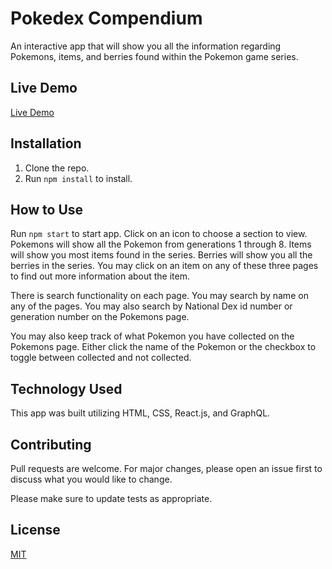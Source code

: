 # Pokedex Compendium

An interactive app that will show you all the information regarding Pokemons, items, and berries found within the Pokemon game series.

## Live Demo

[Live Demo](https://pokedexcompendium.netlify.app/)

## Installation

1. Clone the repo.
2. Run `npm install` to install.

## How to Use

Run `npm start` to start app. Click on an icon to choose a section to view. Pokemons will show all the Pokemon from generations 1 through 8. Items will show you most items found in the series. Berries will show you all the berries in the series. You may click on an item on any of these three pages to find out more information about the item.

There is search functionality on each page. You may search by name on any of the pages. You may also search by National Dex id number or generation number on the Pokemons page.

You may also keep track of what Pokemon you have collected on the Pokemons page. Either click the name of the Pokemon or the checkbox to toggle between collected and not collected.

## Technology Used

This app was built utilizing HTML, CSS, React.js, and GraphQL.

## Contributing

Pull requests are welcome. For major changes, please open an issue first to discuss what you would like to change.

Please make sure to update tests as appropriate.

## License

[MIT](https://choosealicense.com/licenses/mit/)
